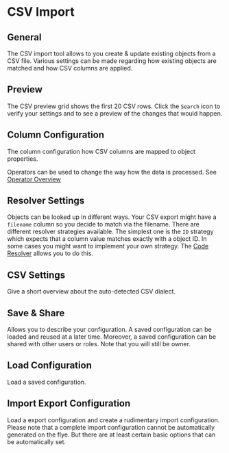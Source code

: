 # CSV Import

## General

The CSV import tool allows to you create & update existing objects from a CSV file. Various settings can be made regarding how existing objects are 
matched and how CSV columns are applied.

## Preview

The CSV preview grid shows the first 20 CSV rows. Click the `Search` icon to verify your settings and to see a preview of the changes that would happen.

## Column Configuration

The column configuration how CSV columns are mapped to object properties.

Operators can be used to change the way how the data is processed. See [Operator Overview](./02_Operators/README.md)


## Resolver Settings

Objects can be looked up in different ways. Your CSV export might have a `filename` column so you decide to match via the filename.
There are different resolver strategies available. The simplest one is the `ID` strategy which expects that a column value matches exactly with a object ID.
In some cases you might want to implement your own strategy. The [Code Resolver](./01_Resolver/05_Code.md) allows you to do this.

## CSV Settings

Give a short overview about the auto-detected CSV dialect.

## Save & Share

Allows you to describe your configuration. A saved configuration can be loaded and reused at a later time.
Moreover, a saved configuration can be shared with other users or roles. Note that you will still be owner.

## Load Configuration

Load a saved configuration.

## Import Export Configuration

Load a export configuration and create a rudimentary import configuration. Please note that a complete import configuration cannot be automatically generated on the flye.
But there are at least certain basic options that can be automatically set.   






